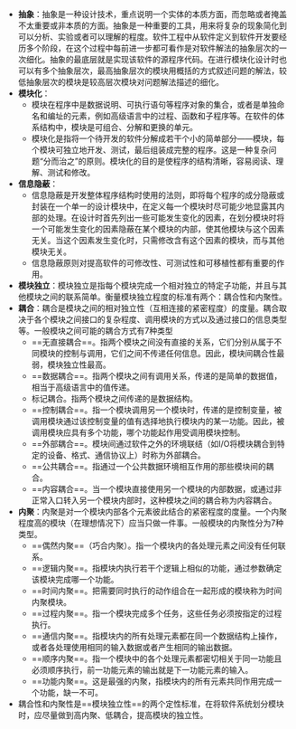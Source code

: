 - **抽象**：抽象是一种设计技术，重点说明一个实体的本质方面，而忽略或者掩盖不太重要或非本质的方面。抽象是一种重要的工具，用来将复杂的现象简化到可以分析、实验或者可以理解的程度。软件工程中从软件定义到软件开发要经历多个阶段，在这个过程中每前进一步都可看作是对软件解法的抽象层次的一次细化。抽象的最底层就是实现该软件的源程序代码。在进行模块化设计时也可以有多个抽象层次，最高抽象层次的模块用概括的方式叙述问题的解法，较低抽象层次的模块是较高层次模块对问题解法描述的细化。
- **模块化**：
	- 模块在程序中是数据说明、可执行语句等程序对象的集合，或者是单独命名和编址的元素，例如高级语言中的过程、函数和子程序等。在软件的体系结构中，模块是可组合、分解和更换的单元。
	- 模块化是指将一个待开发的软件分解成若干个小的简单部分——模块，每个模块可独立地开发、测试，最后组装成完整的程序。这是一种复杂问题“分而治之”的原则。模块化的目的是使程序的结构清晰，容易阅读、理解、测试和修改。
- **信息隐蔽**：
	- 信息隐蔽是开发整体程序结构时使用的法则，即将每个程序的成分隐蔽或封装在一个单一的设计模块中，在定义每一个模块时尽可能少地显露其内部的处理。在设计时首先列出一些可能发生变化的因素，在划分模块时将一个可能发生变化的因素隐蔽在某个模块的内部，使其他模块与这个因素无关。当这个因素发生变化时，只需修改含有这个因素的模块，而与其他模块无关。
	- 信息隐蔽原则对提高软件的可修改性、可测试性和可移植性都有重要的作用。
- **模块独立**：模块独立是指每个模块完成一个相对独立的特定子功能，并且与其他模块之间的联系简单。衡量模块独立程度的标准有两个：耦合性和内聚性。
- **耦合**：耦合是模块之间的相对独立性（互相连接的紧密程度）的度量。耦合取决于各个模块之间接口的复杂程度、调用模块的方式以及通过接口的信息类型等。一般模块之间可能的耦合方式有7种类型
	- ==无直接耦合==。指两个模块之间没有直接的关系，它们分别从属于不同模块的控制与调用，它们之间不传递任何信息。因此，模块间耦合性最弱，模块独立性最高。
	- ==数据耦合==。指两个模块之间有调用关系，传递的是简单的数据值，相当于高级语言中的值传递。
	- 标记耦合。指两个模块之间传递的是数据结构。
	- ==控制耦合==。指一个模块调用另一个模块时，传递的是控制变量，被调用模块通过该控制变量的值有选择地执行模块内的某一功能。因此，被调用模块应具有多个功能，哪个功能起作用受调用模块控制。
	- ==外部耦合==。模块间通过软件之外的环境联结（如I/O将模块耦合到特定的设备、格式、通信协议上）时称为外部耦合。
	- ==公共耦合==。指通过一个公共数据环境相互作用的那些模块间的耦合。
	- ==内容耦合==。当一个模块直接使用另一个模块的内部数据，或通过非正常入口转入另一个模块内部时，这种模块之间的耦合称为内容耦合。
- **内聚**：内聚是对一个模块内部各个元素彼此结合的紧密程度的度量。一个内聚程度高的模块（在理想情况下）应当只做一件事。一般模块的内聚性分为7种类型。
	- ==偶然内聚==（巧合内聚）。指一个模块内的各处理元素之间没有任何联系。
	- ==逻辑内聚==。指模块内执行若干个逻辑上相似的功能，通过参数确定该模块完成哪一个功能。
	- ==时间内聚==。把需要同时执行的动作组合在一起形成的模块称为时间内聚模块。
	- ==过程内聚==。指一个模块完成多个任务，这些任务必须按指定的过程执行。
	- ==通信内聚==。指模块内的所有处理元素都在同一个数据结构上操作，或者各处理使用相同的输入数据或者产生相同的输出数据。
	- ==顺序内聚==。指一个模块中的各个处理元素都密切相关于同一功能且必须顺序执行，前一功能元素的输出就是下一功能元素的输入。
	- ==功能内聚==。这是最强的内聚，指模块内的所有元素共同作用完成一个功能，缺一不可。
- 耦合性和内聚性是==模块独立性==的两个定性标准，在将软件系统划分模块时，应尽量做到高内聚、低耦合，提高模块的独立性。